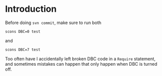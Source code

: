 # Introduction #

Before doing `svn commit`, make sure to run both
```
scons DBC=0 test
```
and
```
scons DBC=7 test
```

Too often have I accidentally left broken DBC code in a `Require` statement, and sometimes mistakes can happen that only happen when DBC is turned off.